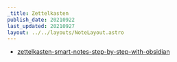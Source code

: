 ```yaml
---
_title: Zettelkasten
publish_date: 20210922
last_updated: 20210927
layout: ../../layouts/NoteLayout.astro
---
```


- [zettelkasten-smart-notes-step-by-step-with-obsidian](../literature-notes/zettelkasten-smart-notes-step-by-step-with-obsidian.md)